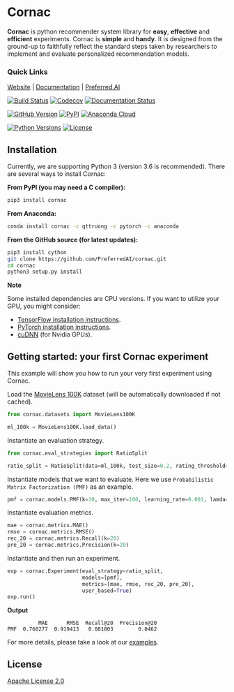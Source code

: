 # Cornac

**Cornac** is python recommender system library for **easy**, **effective** and **efficient** experiments. Cornac is **simple** and **handy**. It is designed from the ground-up to faithfully reflect the standard steps taken by researchers to implement and evaluate personalized recommendation models.

### Quick Links

[Website](https://cornac.preferred.ai/) |
[Documentation](https://cornac.readthedocs.io/en/latest/index.html) |
[Preferred.AI](https://preferred.ai/)

[![Build Status](https://www.travis-ci.org/PreferredAI/cornac.svg?branch=master)](https://www.travis-ci.org/PreferredAI/cornac)
[![Codecov](https://codecov.io/gh/PreferredAI/cornac/branch/master/graph/badge.svg)](https://codecov.io/gh/PreferredAI/cornac)
[![Documentation Status](https://readthedocs.org/projects/cornac/badge/?version=latest)](https://cornac.readthedocs.io/en/latest/?badge=latest)

[![GitHub Version](https://badge.fury.io/gh/PreferredAI%2FCornac.svg)](https://badge.fury.io/gh/PreferredAI%2FCornac)
[![PyPI](https://badge.fury.io/py/cornac.svg)](https://badge.fury.io/py/cornac)
[![Anaconda Cloud](https://anaconda.org/qttruong/cornac/badges/version.svg)](https://anaconda.org/qttruong/cornac)

[![Python Versions](https://img.shields.io/badge/python-3.4%20|%203.5%20|%203.6-blue.svg)](https://cornac.preferred.ai/)
[![License](https://img.shields.io/badge/License-Apache%202.0-red.svg)](https://opensource.org/licenses/Apache-2.0)


## Installation

Currently, we are supporting Python 3 (version 3.6 is recommended). There are several ways to install Cornac:

**From PyPI (you may need a C compiler):**

```sh
pip3 install cornac
```

**From Anaconda:**

```sh
conda install cornac -c qttruong -c pytorch -c anaconda
```

**From the GitHub source (for latest updates):**

```sh
pip3 install cython
git clone https://github.com/PreferredAI/cornac.git
cd cornac
python3 setup.py install
```

**Note** 

Some installed dependencies are CPU versions. If you want to utilize your GPU, you might consider:

- [TensorFlow installation instructions](https://www.tensorflow.org/install/).
- [PyTorch installation instructions](https://pytorch.org/get-started/locally/).
- [cuDNN](https://docs.nvidia.com/deeplearning/sdk/cudnn-install/) (for Nvidia GPUs).

## Getting started: your first Cornac experiment

This example will show you how to run your very first experiment using Cornac. 

Load the [MovieLens 100K](https://grouplens.org/datasets/movielens/100k/) dataset (will be automatically downloaded if not cached).
```python
from cornac.datasets import MovieLens100K

ml_100k = MovieLens100K.load_data()
```

Instantiate an evaluation strategy.
```python
from cornac.eval_strategies import RatioSplit

ratio_split = RatioSplit(data=ml_100k, test_size=0.2, rating_threshold=4.0, exclude_unknowns=False)
```

Instantiate models that we want to evaluate. Here we use `Probabilistic Matrix Factorization (PMF)` as an example.
```python
pmf = cornac.models.PMF(k=10, max_iter=100, learning_rate=0.001, lamda=0.001)
```

Instantiate evaluation metrics.
```python
mae = cornac.metrics.MAE()
rmse = cornac.metrics.RMSE()
rec_20 = cornac.metrics.Recall(k=20)
pre_20 = cornac.metrics.Precision(k=20)
```

Instantiate and then run an experiment.
```python
exp = cornac.Experiment(eval_strategy=ratio_split,
                        models=[pmf],
                        metrics=[mae, rmse, rec_20, pre_20],
                        user_based=True)
exp.run()
```

**Output**

```
          MAE      RMSE  Recall@20  Precision@20
PMF  0.760277  0.919413   0.081803        0.0462
```

For more details, please take a look at our [examples](examples).

## License

[Apache License 2.0](LICENSE)
